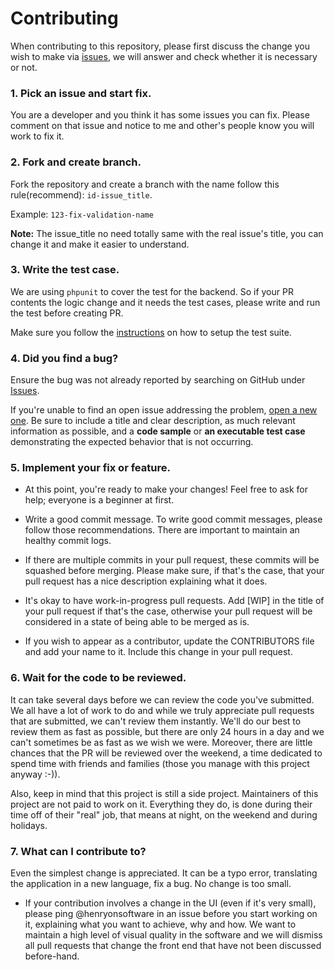 # Contributing

When contributing to this repository, please first discuss the change you wish to make via [issues](https://github.com/pingnow/pingtocoffee/issues), we will answer and check whether it is necessary or not.

### 1. Pick an issue and start fix.

You are a developer and you think it has some issues you can fix. Please comment on that issue and notice to me and other's people know you will work to fix it.

### 2. Fork and create branch.

Fork the repository and create a branch with the name follow this rule(recommend): `id-issue_title`.

Example: `123-fix-validation-name`

**Note:** The issue_title no need totally same with the real issue's title, you can change it and make it easier to understand.

### 3. Write the test case.

We are using `phpunit` to cover the test for the backend. So if your PR contents the logic change and it needs the test cases, please write and run the test before creating PR.

Make sure you follow the [instructions](https://github.com/pingnow/pingtocoffee/blob/master/docs/contribute/index.md) on how to setup the test suite.

### 4. Did you find a bug?

Ensure the bug was not already reported by searching on GitHub under [Issues](https://github.com/pingnow/pingtocoffee/issues).

If you're unable to find an open issue addressing the problem, [open a new one](https://github.com/pingnow/pingtocoffee/issues/new). Be sure to include a title and clear description, as much relevant information as possible, and a **code sample** or **an executable test case** demonstrating the expected behavior that is not occurring.

### 5. Implement your fix or feature.

- At this point, you're ready to make your changes! Feel free to ask for help; everyone is a beginner at first.

- Write a good commit message. To write good commit messages, please follow those recommendations. There are important to maintain an healthy commit logs.

- If there are multiple commits in your pull request, these commits will be squashed before merging. Please make sure, if that's the case, that your pull request has a nice description explaining what it does.

- It's okay to have work-in-progress pull requests. Add [WIP] in the title of your pull request if that's the case, otherwise your pull request will be considered in a state of being able to be merged as is.

- If you wish to appear as a contributor, update the CONTRIBUTORS file and add your name to it. Include this change in your pull request.

### 6. Wait for the code to be reviewed.

It can take several days before we can review the code you've submitted. We all have a lot of work to do and while we truly appreciate pull requests that are submitted, we can't review them instantly. We'll do our best to review them as fast as possible, but there are only 24 hours in a day and we can't sometimes be as fast as we wish we were. Moreover, there are little chances that the PR will be reviewed over the weekend, a time dedicated to spend time with friends and families (those you manage with this project anyway :-)).

Also, keep in mind that this project is still a side project. Maintainers of this project are not paid to work on it. Everything they do, is done during their time off of their "real" job, that means at night, on the weekend and during holidays.

### 7. What can I contribute to?

Even the simplest change is appreciated. It can be a typo error, translating the application in a new language, fix a bug. No change is too small.

- If your contribution involves a change in the UI (even if it's very small), please ping @henryonsoftware in an issue before you start working on it, explaining what you want to achieve, why and how. We want to maintain a high level of visual quality in the software and we will dismiss all pull requests that change the front end that have not been discussed before-hand.
